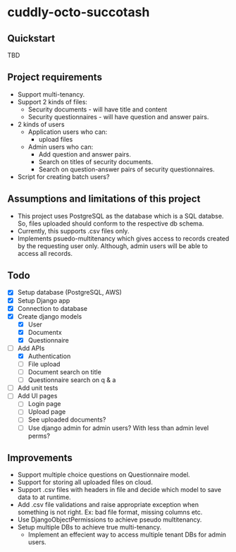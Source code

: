 # cuddly-octo-succotash

## Quickstart
TBD

## Project requirements

* Support multi-tenancy.
* Support 2 kinds of files:
    * Security documents - will have title and content
    * Security questionnaires - will have question and answer pairs.
* 2 kinds of users
    * Application users who can:
        * upload files
    * Admin users who can:
        * Add question and answer pairs.
        * Search on titles of security documents.
        * Search on question-answer pairs of security questionnaires.
* Script for creating batch users?

## Assumptions and limitations of this project

* This project uses PostgreSQL as the database which is a SQL databse. So, files uploaded should conform to the respective db schema.
* Currently, this supports .csv files only.
* Implements psuedo-multitenancy which gives access to records created by the requesting user only. Although, admin users will be able to access all records.

## Todo

* [x] Setup database (PostgreSQL, AWS)
* [x] Setup Django app
* [x] Connection to database
* [x] Create django models
    * [x] User
    * [x] Documentx
    * [x] Questionnaire
* [ ] Add APIs
    * [x] Authentication
    * [ ] File upload
    * [ ] Document search on title
    * [ ] Questionnaire search on q & a
* [ ] Add unit tests
* [ ] Add UI pages
    * [ ] Login page
    * [ ] Upload page
    * [ ] See uploaded documents?
    * [ ] Use django admin for admin users? With less than admin level perms?

## Improvements

* Support multiple choice questions on Questionnaire model.
* Support for storing all uploaded files on cloud.
* Support .csv files with headers in file and decide which model to save data to at runtime.
* Add .csv file validations and raise appropriate exception when something is not right. Ex: bad file format, missing columns etc.
* Use DjangoObjectPermissions to achieve pseudo multitenancy.
* Setup multiple DBs to achieve true multi-tenancy.
    * Implement an effecient way to access multiple tenant DBs for admin users.
